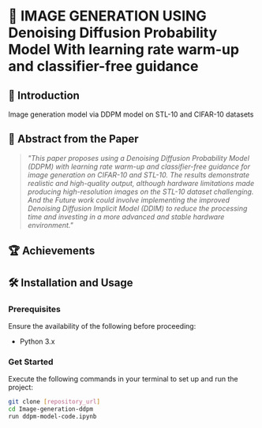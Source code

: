 # 🤖 IMAGE GENERATION USING Denoising Diffusion Probability Model With learning rate warm-up and classifier-free guidance

## 🚀 Introduction

Image generation model via DDPM model on STL-10 and CIFAR-10 datasets

## 📜 Abstract from the Paper

> _"This paper proposes using a Denoising Diffusion Probability Model (DDPM) with learning rate warm-up and classifier-free guidance for image generation on CIFAR-10 and STL-10. The results demonstrate realistic and high-quality output, although hardware limitations made producing high-resolution images on the STL-10 dataset challenging. And the Future work could involve implementing the improved Denoising Diffusion Implicit Model (DDIM) to reduce the processing time and investing in a more advanced and stable hardware environment."_ 

## 🏆 Achievements 


## 🛠 Installation and Usage

### Prerequisites
Ensure the availability of the following before proceeding:

- Python 3.x

### Get Started
Execute the following commands in your terminal to set up and run the project:

```bash
git clone [repository_url]
cd Image-generation-ddpm
run ddpm-model-code.ipynb
